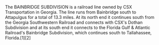 The BAINBRIDGE SUBDIVISION is a railroad line owned by CSX Transportation in Georgia. The line runs from Bainbridge south to Attapulgus for a total of 13.3 miles. At its north end it continues south from the Georgia Southwestern Railroad and connects with CSX's Dothan Subdivision and at its south end it connects to the Florida Gulf & Atlantic Railroad's Bainbridge Subdivision, which continues south to Tallahassee, Florida.[1][2]
